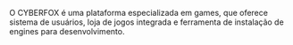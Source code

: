O CYBERFOX é uma plataforma especializada em games, que oferece sistema de usuários, loja de jogos integrada e ferramenta de instalação de engines para desenvolvimento.

